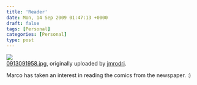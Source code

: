 ```yaml
---
title: 'Reader'
date: Mon, 14 Sep 2009 01:47:13 +0000
draft: false
tags: [Personal]
categories: [Personal]
type: post
---
```


[![](http://farm4.static.flickr.com/3521/3917081827_b2c359b677.jpg)](http://www.flickr.com/photos/jmrodri/3917081827/ "photo sharing")  
[0913091958.jpg](http://www.flickr.com/photos/jmrodri/3917081827/), originally uploaded by [jmrodri](http://www.flickr.com/people/jmrodri/).

Marco has taken an interest in reading the comics from the newspaper. :)